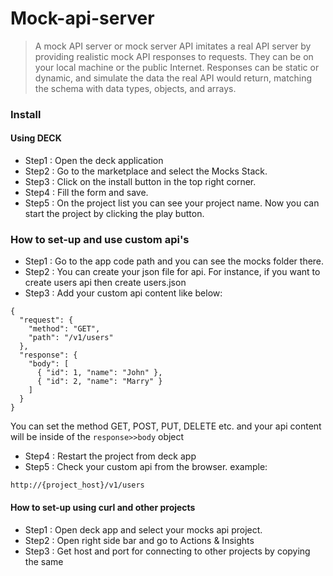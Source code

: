 # Mock-api-server

> A mock API server or mock server API imitates a real API server by providing realistic mock API responses to requests. They can be on your local machine or the public Internet. Responses can be static or dynamic, and simulate the data the real API would return, matching the schema with data types, objects, and arrays.

### Install

#### Using DECK

- Step1 : Open the deck application
- Step2 : Go to the marketplace and select the Mocks Stack.
- Step3 : Click on the install button in the top right corner.
- Step4 : Fill the form and save.
- Step5 : On the project list you can see your project name. Now you can start the project by clicking the play button.

### How to set-up and use custom api's

- Step1 : Go to the app code path and you can see the mocks folder there.
- Step2 : You can create your json file for api. For instance, if you want to create users api then create users.json
- Step3 : Add your custom api content like below:

```console
{
  "request": {
    "method": "GET",
    "path": "/v1/users"
  },
  "response": {
    "body": [
      { "id": 1, "name": "John" },
      { "id": 2, "name": "Marry" }
    ]
  }
}
```

You can set the method GET, POST, PUT, DELETE etc. and your api content will be inside of the `response>>body` object

- Step4 : Restart the project from deck app
- Step5 : Check your custom api from the browser. example:

```
http://{project_host}/v1/users
```

#### How to set-up using curl and other projects

- Step1 : Open deck app and select your mocks api project.
- Step2 : Open right side bar and go to Actions & Insights
- Step3 : Get host and port for connecting to other projects by copying the same
